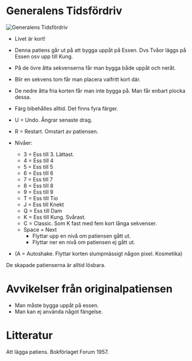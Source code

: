 # Generalens Tidsfördriv

![](bild3.jpg "Generalens Tidsfördriv")

* Livet är kort!
* Denna patiens går ut på att bygga uppåt på Essen. Dvs Tvåor läggs på Essen osv upp till Kung.
* På de övre åtta sekvenserna får man bygga både uppåt och neråt.
* Blir en sekvens tom får man placera valfritt kort där.
* De nedre åtta fria korten får man inte bygga på. Man får enbart plocka dessa.
* Färg bibehålles alltid. Det finns fyra färger.

* U = Undo. Ångrar senaste drag.
* R = Restart. Omstart av patiensen.
* Nivåer:
	* 3 = Ess till 3. Lättast.
	* 4 = Ess till 4
	* 5 = Ess till 5
	* 6 = Ess till 6
	* 7 = Ess till 7
	* 8 = Ess till 8
	* 9 = Ess till 9
	* T = Ess till Tio
	* J = Ess till Knekt
	* Q = Ess till Dam
	* K = Ess till Kung. Svårast.
	* C = Classic. Som K fast med fem kort långa sekvenser.
	* Space = Next
		* Flyttar upp en nivå om patiensen gått ut.
		* Flyttar ner en nivå om patiensen ej gått ut.
* (A = Autoshake. Flyttar korten slumpmässigt någon pixel. Kosmetika)

De skapade patienserna är alltid lösbara.

# Avvikelser från originalpatiensen

* Man måste bygga uppåt på essen.
* Man kan ej använda något fängelse.

# Litteratur

Att lägga patiens. Bokförlaget Forum 1957.